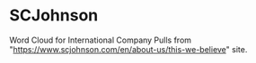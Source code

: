 # SCJohnson
Word Cloud for International Company
Pulls from "https://www.scjohnson.com/en/about-us/this-we-believe" site.
